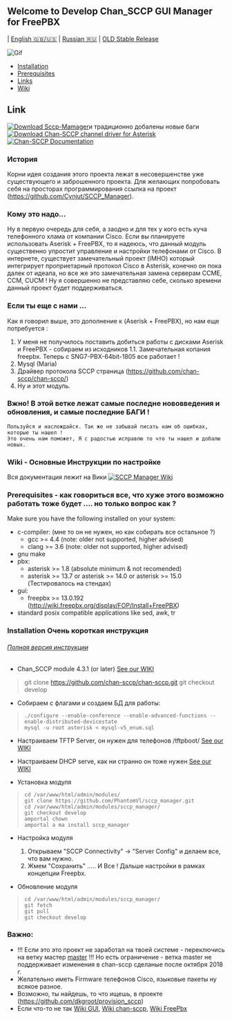## Welcome to Develop Chan_SCCP GUI Manager for FreePBX
| [English :gb:/:us:](README.md) | [Russian :ru:](README.ru.md) | [OLD Stable Release](https://github.com/PhantomVl/sccp_manager/tree/master)

![Gif](https://github.com/PhantomVl/sccp_manager/raw/develop/.dok/image/Demo_1s5.gif)

  * [Installation](https://github.com/PhantomVl/sccp_manager#installation)
  * [Prerequisites](https://github.com/PhantomVl/sccp_manager#prerequisites)
  * [Links](https://github.com/PhantomVl/sccp_manager#link)
  * [Wiki](https://github.com/PhantomVl/sccp_manager/wiki)
  
## Link

[![Download Sccp-Mamager](https://img.shields.io/badge/SccpGUI-build-ff69b4.svg)](https://github.com/PhantomVl/sccp_manager/archive/master.zip)и традиционно добалены новые баги 
[![Download Chan-SCCP channel driver for Asterisk](https://img.shields.io/sourceforge/dt/chan-sccp-b.svg)](https://github.com/chan-sccp/chan-sccp/releases/latest)
[![Chan-SCCP Documentation](https://img.shields.io/badge/docs-wiki-blue.svg)](https://github.com/chan-sccp/chan-sccp/wiki)

### История
Корни идея создания этого проекта лежат в несовершенстве уже существующего и заброшенного проекта.
Для желающих попробовать себя на просторах программирования ссылка на проект (https://github.com/Cynjut/SCCP_Manager).

### Кому это надо...
Ну в первую очередь для себя, а заодно и для тех у кого есть куча телефонного хлама от компании Cisco. 
Если вы планируете использовать Aserisk + FreePBX, то я надеюсь, что данный модуль существенно упростит управление и настройки телефонами от Cisco.
В интернете, существует замечательный проект (IMHO) который интегрирует проприетарный протокол Cisco в Asterisk, конечно он пока далек от идеала, 
но все же это замечательная замена серверам CCME, СCM, СUСM !
Ну я совершенно не представляю себе, сколько времени данный проект будет поддерживаться.

### Если ты еще с нами ...

Как я говорил выше, это дополнение к (Aserisk + FreePBX), но нам еще потребуется :
 1. У меня не получилось поставить добиться работы с дисками Aserisk и FreePBX - собираем из исходников 
 1.1. Замечательная копания freepbx. Теперь с SNG7-PBX-64bit-1805 все работает !
 2. Mysql (Maria)
 3. Драйвер протокола SCCP страница (https://github.com/chan-sccp/chan-sccp/)
 4. Ну и этот модуль.

### Вжно! В этой ветке лежат самые последне нововведения и обновления, и самые последние БАГИ ! 
    Пользуйся и наслождайся. Так же не забывай писать нам об ошибках, которые ты нашел ! 
    Это очень нам поможет, Я с радостью исправлю то что ты нашел и добалю новых.

### Wiki - Основные Инструкции по настройке 
Вся документация лежит на Вики [![SCCP Manager Wiki](https://img.shields.io/badge/Wiki-new-blue.svg)](https://github.com/PhantomVl/sccp_manager/wiki)

### Prerequisites - как говориться все, что хуже этого возможно работать тоже будет .... но только вопрос как ?
Make sure you have the following installed on your system:
- c-compiler: (мне то он не нужен, но как собирать все остальное ?)
  - gcc >= 4.4  (note: older not supported, higher advised)
  - clang >= 3.6  (note: older not supported, higher advised)
- gnu make
- pbx:
  - asterisk >= 1.8 (absolute minimum & not recomended)
  - asterisk >= 13.7 or asterisk >= 14.0 or asterisk >= 15.0 (Тестировалось на стендах)
- gui:
  - freepbx >= 13.0.192 (http://wiki.freepbx.org/display/FOP/Install+FreePBX)
- standard posix compatible applications like sed, awk, tr

### Installation Очень короткая инструкция
###### [Полная версия инструкции](https://github.com/PhantomVl/sccp_manager/wiki/step-by-step-instlation)
 - Chan_SCCP module 4.3.1 (or later) [See our WIKI](https://github.com/chan-sccp/chan-sccp/wiki/Building-and-Installation-Guide)
>    git clone https://github.com/chan-sccp/chan-sccp.git
>    git checkout develop

   - Собираем с флагами и создаем БД для работы:
>     ./configure --enable-conference --enable-advanced-functions --enable-distributed-devicestate
>     mysql -u root asterisk < mysql-v5_enum.sql

- Настраиваем TFTP Server, он нужен для телефонов /tftpboot/ [See our WIKI](https://github.com/chan-sccp/chan-sccp/wiki/setup-tftp-service)
- Настраиваем DHCP serve, как ни странно он тоже нужен [See our WIKI](https://github.com/chan-sccp/chan-sccp/wiki/setup-dhcp-service)

- Установка модуля
>     cd /var/www/html/admin/modules/
>     git clone https://github.com/PhantomVl/sccp_manager.git
>     cd /var/www/html/admin/modules/sccp_manager/
>     git checkout develop
>     amportal chown
>     amportal a ma install sccp_manager
    
- Настройка модуля
    1. Открываем "SCCP Connectivity" -> "Server Config" и делаем все, что вам нужно.
    2. Жмем "Сохранить"  ..... И Все ! Дальше настройки в рамках концепции Freepbx.

- Обновление модуля
>     cd /var/www/html/admin/modules/sccp_manager/
>     git fetch
>     git pull
>     git checkout develop

### Важно:   
   - !!! Если это это проект не заработал на твоей системе - переключись на ветку мастер [master](https://github.com/PhantomVl/sccp_manager/tree/master) 
     !!! Но есть ограничение - ветка master не поддерживает изменения в chan-sccp сделаные после октября 2018 г.
   - Желательно иметь Firmware телефонов Cisco, языковые пакеты ну всякое разное.
   - Возможно, ты найдешь, то что ищешь, в проекте  (https://github.com/dkgroot/provision_sccp)
   - Если что-то не так [Wiki GUI](https://github.com/PhantomVl/sccp_manager), [Wiki chan-sccp](https://github.com/chan-sccp/chan-sccp/wiki),
[Wiki FreePbx](https://wiki.freepbx.org/display/FOP/Install+FreePBX)



